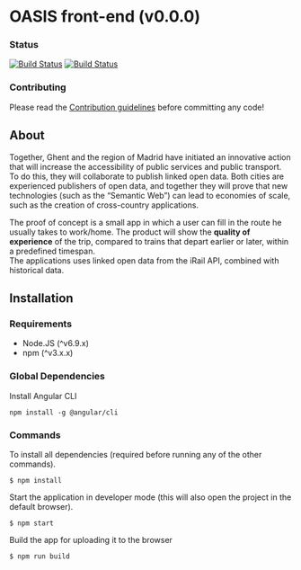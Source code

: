 # OASIS front-end (v0.0.0)
### Status
[![Build Status](https://travis-ci.org/oSoc17/oasis-frontend.png)](https://travis-ci.org/oSoc17/oasis-frontend)
[![Build Status](https://david-dm.org/osoc17/oasis-frontend.svg)](https://david-dm.org/osoc17/oasis-frontend)
### Contributing
Please read the [Contribution guidelines](https://github.com/oSoc17/oasis-frontend/blob/develop/CONTRIBUTING.md) before committing any code!
## About
Together, Ghent and the region of Madrid have initiated an innovative action that will increase the accessibility of public services and public transport. To do this, they will collaborate to publish linked open data. Both cities are experienced publishers of open data, and together they will prove that new technologies (such as the “Semantic Web”) can lead to economies of scale, such as the creation of cross-country applications.  

The proof of concept is a small app in which a user can fill in the route he usually takes to work/home. The product will show the **quality of experience** of the trip, compared to trains that depart earlier or later, within a predefined timespan.  
The applications uses linked open data from the iRail API, combined with historical data.

## Installation
### Requirements
* Node.JS (^v6.9.x)
* npm (^v3.x.x)

### Global Dependencies
Install Angular CLI
```
npm install -g @angular/cli
```

### Commands
To install all dependencies (required before running any of the other commands).
```
$ npm install
```
Start the application in developer mode (this will also open the project in the default browser).
```
$ npm start
```
Build the app for uploading it to the browser
```
$ npm run build
```
